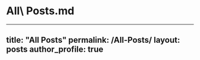# All\ Posts.md
---
title: "All Posts"
permalink: /All-Posts/
layout: posts
author_profile: true
---
